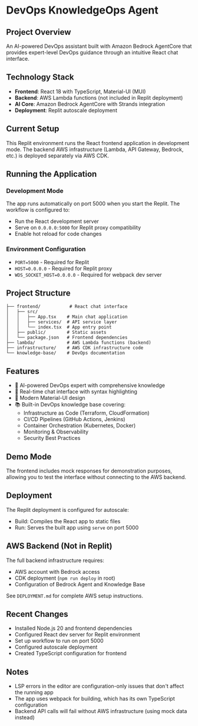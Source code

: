 # DevOps KnowledgeOps Agent

## Project Overview
An AI-powered DevOps assistant built with Amazon Bedrock AgentCore that provides expert-level DevOps guidance through an intuitive React chat interface.

## Technology Stack
- **Frontend**: React 18 with TypeScript, Material-UI (MUI)
- **Backend**: AWS Lambda functions (not included in Replit deployment)
- **AI Core**: Amazon Bedrock AgentCore with Strands integration
- **Deployment**: Replit autoscale deployment

## Current Setup
This Replit environment runs the React frontend application in development mode. The backend AWS infrastructure (Lambda, API Gateway, Bedrock, etc.) is deployed separately via AWS CDK.

## Running the Application

### Development Mode
The app runs automatically on port 5000 when you start the Replit. The workflow is configured to:
- Run the React development server
- Serve on `0.0.0.0:5000` for Replit proxy compatibility
- Enable hot reload for code changes

### Environment Configuration
- `PORT=5000` - Required for Replit
- `HOST=0.0.0.0` - Required for Replit proxy
- `WDS_SOCKET_HOST=0.0.0.0` - Required for webpack dev server

## Project Structure
```
├── frontend/           # React chat interface
│   ├── src/
│   │   ├── App.tsx    # Main chat application
│   │   ├── services/  # API service layer
│   │   └── index.tsx  # App entry point
│   ├── public/        # Static assets
│   └── package.json   # Frontend dependencies
├── lambda/            # AWS Lambda functions (backend)
├── infrastructure/    # AWS CDK infrastructure code
└── knowledge-base/    # DevOps documentation
```

## Features
- 🤖 AI-powered DevOps expert with comprehensive knowledge
- 💬 Real-time chat interface with syntax highlighting
- 🎨 Modern Material-UI design
- 📚 Built-in DevOps knowledge base covering:
  - Infrastructure as Code (Terraform, CloudFormation)
  - CI/CD Pipelines (GitHub Actions, Jenkins)
  - Container Orchestration (Kubernetes, Docker)
  - Monitoring & Observability
  - Security Best Practices

## Demo Mode
The frontend includes mock responses for demonstration purposes, allowing you to test the interface without connecting to the AWS backend.

## Deployment
The Replit deployment is configured for autoscale:
- Build: Compiles the React app to static files
- Run: Serves the built app using `serve` on port 5000

## AWS Backend (Not in Replit)
The full backend infrastructure requires:
- AWS account with Bedrock access
- CDK deployment (`npm run deploy` in root)
- Configuration of Bedrock Agent and Knowledge Base

See `DEPLOYMENT.md` for complete AWS setup instructions.

## Recent Changes
- Installed Node.js 20 and frontend dependencies
- Configured React dev server for Replit environment
- Set up workflow to run on port 5000
- Configured autoscale deployment
- Created TypeScript configuration for frontend

## Notes
- LSP errors in the editor are configuration-only issues that don't affect the running app
- The app uses webpack for building, which has its own TypeScript configuration
- Backend API calls will fail without AWS infrastructure (using mock data instead)
